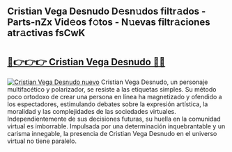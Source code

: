 ## Cristian Vega Desnudo D𝚎sn𝚞dos filtr𝚊dos - Parts-nZx Vid𝚎os f𝚘tos - N𝚞evas filtr𝚊ciones atr𝚊ctivas fsCwK

# <h2><a href="http://mb6xc0g.tromn.icu/?c=Cristian+Vega+Desnudo">🔗👉👉👉 Cristian Vega Desnudo 🔗🔗</a></h2>

[![Cristian Vega Desnudo nuevo](https://i.imgur.com/pEAQMta.gif)](http://mb6xc0g.tromn.icu/?c=Cristian+Vega+Desnudo)
Cristian Vega Desnudo, un personaje multifacético y polarizador, se resiste a las etiquetas simples. Su método poco ortodoxo de crear una persona en línea ha magnetizado y ofendido a los espectadores, estimulando debates sobre la expresión artística, la moralidad y las complejidades de las sociedades virtuales. Independientemente de sus decisiones futuras, su huella en la comunidad virtual es imborrable. Impulsada por una determinación inquebrantable y un carisma innegable, la presencia de Cristian Vega Desnudo en el universo virtual no tiene paralelo.
